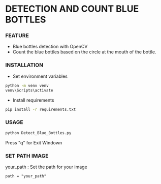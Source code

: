 # DETECTION AND COUNT BLUE BOTTLES

### FEATURE
- Blue bottles detection with OpenCV
- Count the blue bottles based on the circle at the mouth of the bottle.

### INSTALLATION
- Set environment variables
```bash
python -m venv venv
venv\Scripts\activate
```
- Install requirements
```bash
pip install -r requirements.txt
```

### USAGE
```bash
python Detect_Blue_Bottles.py
```
Press "q" for Exit Windown

### SET PATH IMAGE 
your_path : Set the path for your image
```
path = "your_path"
```
